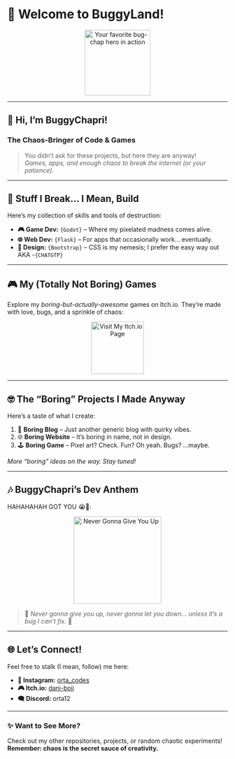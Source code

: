 # 🐛 **Welcome to BuggyLand!**  

<p align="center">  
  <img alt="Your favorite bug-chap hero in action" src="https://thekenyonthrill.files.wordpress.com/2013/10/44-grandma-computer-e1381195849436.jpg" height="150px"/>  
</p>  

---

## 👾 **Hi, I’m BuggyChapri!**  
### The Chaos-Bringer of Code & Games  

> You didn’t ask for these projects, but here they are anyway!  
> *Games, apps, and enough chaos to break the internet (or your patience).*  

---

## 🌟 **Stuff I Break... I Mean, Build**  
Here’s my collection of skills and tools of destruction:  

- **🎮 Game Dev:** `{Godot}` – Where my pixelated madness comes alive.  
- **🌐 Web Dev:** `{Flask}` – For apps that occasionally work... eventually.  
- **🎨 Design:** `{Bootstrap}` – CSS is my nemesis; I prefer the easy way out AKA -`{CHATGTP}`  

---

## 🎮 **My (Totally Not Boring) Games**  

Explore my *boring-but-actually-awesome* games on Itch.io. They’re made with love, bugs, and a sprinkle of chaos:  

<p align="center">  
  <a href="https://dani-boii.itch.io/" target="_blank">  
    <img src="https://media2.giphy.com/media/Y1AJVCCTQysZr3FVXx/200w.gif?cid=6c09b952rf3p6t09h5zkq5fiiqfr8tuxtlu64afem5kzwx9z&ep=v1_gifs_search&rid=200w.gif&ct=g" alt="Visit My Itch.io Page" height="120px"/>  
  </a>  
</p>  

---

## 🤓 **The “Boring” Projects I Made Anyway**  
Here’s a taste of what I create:  

1. 📝 **Boring Blog** – Just another generic blog with quirky vibes.  
2. 🌐 **Boring Website** – It’s boring in name, not in design.  
3. 🕹️ **Boring Game** – Pixel art? Check. Fun? Oh yeah. Bugs? …maybe.  

*More “boring” ideas on the way. Stay tuned!*  

---

## 🎶 **BuggyChapri’s Dev Anthem**  
HAHAHAHAH GOT YOU 😭🫵:  

<p align="center">  
  <a href="https://www.youtube.com/watch?v=Hrph2EW9VjY" target="_blank">  
    <img src="https://media.tenor.com/05uuw_HTPOYAAAAM/rick-astley-never-gonna-give-you-up.gif" alt="Never Gonna Give You Up" height="200px"/>  
  </a>  
</p>  

> 🎵 *Never gonna give you up, never gonna let you down... unless it’s a bug I can’t fix.* 🐛  

---

## 🌐 **Let’s Connect!**  

Feel free to stalk (I mean, follow) me here:  

- **📸 Instagram:** [orta_codes](https://www.instagram.com/orta_codes)  
- **🎮 Itch.io:** [dani-boii](https://dani-boii.itch.io/)  
- **🗨️ Discord:**
orta12 
---  

### ✨ **Want to See More?**  
Check out my other repositories, projects, or random chaotic experiments! **Remember: chaos is the secret sauce of creativity.**  
